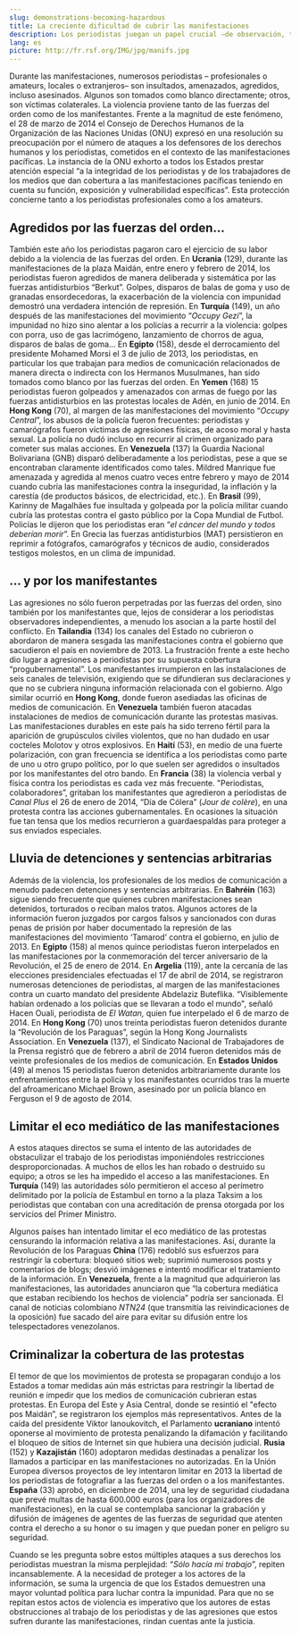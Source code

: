 ```yaml
---
slug: demonstrations-becoming-hazardous
title: La creciente dificultad de cubrir las manifestaciones
description: Los periodistas juegan un papel crucial –de observación, testimonio e información– en las manifestaciones, que por esencia son de interés público. Inscribiéndose en la línea de 2013, el año 2014 estuvo marcado por una intensificación de la violencia contra los actores de la información que cubrieron este tipo de acontecimientos.
lang: es
picture: http://fr.rsf.org/IMG/jpg/manifs.jpg
---
```


Durante las manifestaciones, numerosos periodistas – profesionales o amateurs, locales o extranjeros– son insultados, amenazados, agredidos, incluso asesinados. Algunos son tomados como blanco directamente; otros, son víctimas colaterales. La violencia proviene tanto de las fuerzas del orden como de los manifestantes. Frente a la magnitud de este fenómeno, el 28 de marzo de 2014 el Consejo de Derechos Humanos de la Organización de las Naciones Unidas (ONU) expresó en una resolución su preocupación por el número de ataques a los defensores de los derechos humanos y los periodistas, cometidos en el contexto de las manifestaciones pacíficas. La instancia de la ONU exhorto a todos los Estados prestar atención especial “a la integridad de los periodistas y de los trabajadores de los medios que dan cobertura a las manifestaciones pacíficas teniendo en cuenta su función, exposición y vulnerabilidad específicas”. Esta protección concierne tanto a los periodistas profesionales como a los amateurs.

## Agredidos por las fuerzas del orden…

También este año los periodistas pagaron caro el ejercicio de su labor debido a la violencia de las fuerzas del orden. En **Ucrania** (129), durante las manifestaciones de la plaza Maidán, entre enero y febrero de 2014, los periodistas fueron agredidos de manera deliberada y sistemática por las fuerzas antidisturbios “Berkut”. Golpes, disparos de balas de goma y uso de granadas ensordecedoras, la exacerbación de la violencia con impunidad demostró una verdadera intención de represión. En **Turquía** (149), un año después de las manifestaciones del movimiento “_Occupy Gezi_”, la impunidad no hizo sino alentar a los policías a recurrir a la violencia: golpes con porra, uso de gas lacrimógeno, lanzamiento de chorros de agua, disparos de balas de goma… En **Egipto** (158), desde el derrocamiento del presidente Mohamed Morsi el 3 de julio de 2013, los periodistas, en particular los que trabajan para medios de comunicación relacionados de manera directa o indirecta con los Hermanos Musulmanes, han sido tomados como blanco por las fuerzas del orden. En **Yemen** (168) 15 periodistas fueron golpeados y amenazados con armas de fuego por las fuerzas antidisturbios en las protestas locales de Adén, en junio de 2014. En **Hong Kong** (70), al margen de las manifestaciones del movimiento “_Occupy Central_”, los abusos de la policía fueron frecuentes: periodistas y camarógrafos fueron víctimas de agresiones físicas, de acoso moral y hasta sexual. La policía no dudó incluso en recurrir al crimen organizado para cometer sus malas acciones. En **Venezuela** (137) la Guardia Nacional Bolivariana (GNB) disparó deliberadamente a los periodistas, pese a que se encontraban claramente identificados como tales. Mildred Manrique fue amenazada y agredida al menos cuatro veces entre febrero y mayo de 2014 cuando cubría las manifestaciones contra la inseguridad, la inflación y la carestía (de productos básicos, de electricidad, etc.). En **Brasil** (99), Karinny de Magalhães fue insultada y golpeada por la policía militar cuando cubría las protestas contra el gasto público por la Copa Mundial de Futbol. Policías le dijeron que los periodistas eran “_el cáncer del mundo y todos deberían morir_”. En Grecia las fuerzas antidisturbios (MAT) persistieron en reprimir a fotógrafos, camarógrafos y técnicos de audio, considerados testigos molestos, en un clima de impunidad.

## … y por los manifestantes 

Las agresiones no sólo fueron perpetradas por las fuerzas del orden, sino también por los manifestantes que, lejos de considerar a los periodistas observadores independientes, a menudo los asocian a la parte hostil del conflicto. En **Tailandia** (134) los canales del Estado no cubrieron o abordaron de manera sesgada las manifestaciones contra el gobierno que sacudieron el país en noviembre de 2013. La frustración frente a este hecho dio lugar a agresiones a periodistas por su supuesta cobertura “progubernamental”. Los manifestantes irrumpieron en las instalaciones de seis canales de televisión, exigiendo que se difundieran sus declaraciones y que no se cubriera ninguna información relacionada con el gobierno. Algo similar ocurrió en **Hong Kong**, donde fueron asediadas las oficinas de medios de comunicación. En **Venezuela** también fueron atacadas instalaciones de medios de comunicación durante las protestas masivas. Las manifestaciones durables en este país ha sido terreno fértil para la aparición de grupúsculos civiles violentos, que no han dudado en usar cocteles Molotov y otros explosivos. En **Haití** (53), en medio de una fuerte polarización, con gran frecuencia se identifica a los periodistas como parte de uno u otro grupo político, por lo que suelen ser agredidos o insultados por los manifestantes del otro bando. En **Francia** (38) la violencia verbal y física contra los periodistas es cada vez más frecuente. "Periodistas, colaboradores”, gritaban los manifestantes que agredieron a periodistas de _Canal Plus_ el 26 de enero de 2014, “Día de Cólera” (_Jour de colère_), en una protesta contra las acciones gubernamentales. En ocasiones la situación fue tan tensa que los medios recurrieron a guardaespaldas para proteger a sus enviados especiales.

## Lluvia de detenciones y sentencias arbitrarias

Además de la violencia, los profesionales de los medios de comunicación a menudo padecen detenciones y sentencias arbitrarias. En **Bahréin** (163) sigue siendo frecuente que quienes cubren manifestaciones sean detenidos, torturados o reciban malos tratos. Algunos actores de la información fueron juzgados por cargos falsos y sancionados con duras penas de prisión por haber documentado la represión de las manifestaciones del movimiento ‘Tamarod’ contra el gobierno, en julio de 2013. En **Egipto** (158) al menos quince periodistas fueron interpelados en las manifestaciones por la conmemoración del tercer aniversario de la Revolución, el 25 de enero de 2014. En **Argelia** (119), ante la cercanía de las elecciones presidenciales efectuadas el 17 de abril de 2014, se registraron numerosas detenciones de periodistas, al margen de las manifestaciones contra un cuarto mandato del presidente Abdelaziz Buteflika. “Visiblemente habían ordenado a los policías que se llevaran a todo el mundo", señaló Hacen Ouali, periodista de _El Watan,_ quien fue interpelado el 6 de marzo de 2014. En **Hong Kong** (70) unos treinta periodistas fueron detenidos durante la “Revolución de los Paraguas”, según la Hong Kong Journalists Association. En **Venezuela** (137), el Sindicato Nacional de Trabajadores de la Prensa registró que de febrero a abril de 2014 fueron detenidos más de veinte profesionales de los medios de comunicación. En **Estados Unidos** (49) al menos 15 periodistas fueron detenidos arbitrariamente durante los enfrentamientos entre la policía y los manifestantes ocurridos tras la muerte del afroamericano Michael Brown, asesinado por un policía blanco en Ferguson el 9 de agosto de 2014. 

## Limitar el eco mediático de las manifestaciones

A estos ataques directos se suma el intento de las autoridades de obstaculizar el trabajo de los periodistas imponiéndoles restricciones desproporcionadas. A muchos de ellos les han robado o destruido su equipo; a otros se les ha impedido el acceso a las manifestaciones. En **Turquía** (149) las autoridades sólo permitieron el acceso al perímetro delimitado por la policía de Estambul en torno a la plaza Taksim a los periodistas que contaban con una acreditación de prensa otorgada por los servicios del Primer Ministro. 

Algunos países han intentado limitar el eco mediático de las protestas censurando la información relativa a las manifestaciones. Así, durante la Revolución de los Paraguas **China** (176) redobló sus esfuerzos para restringir la cobertura: bloqueó sitios web; suprimió numerosos posts y comentarios de blogs; desvió imágenes e intentó modificar el tratamiento de la información. En **Venezuela**, frente a la magnitud que adquirieron las manifestaciones, las autoridades anunciaron que “la cobertura mediática que estaban recibiendo los hechos de violencia” podría ser sancionada. El canal de noticias colombiano _NTN24_ (que transmitía las reivindicaciones de la oposición) fue sacado del aire para evitar su difusión entre los telespectadores venezolanos. 

## Criminalizar la cobertura de las protestas

El temor de que los movimientos de protesta se propagaran condujo a los Estados a tomar medidas aún más estrictas para restringir la libertad de reunión e impedir que los medios de comunicación cubrieran estas protestas. En Europa del Este y Asia Central, donde se resintió el "efecto pos Maidán”, se registraron los ejemplos más representativos. Antes de la caída del presidente Viktor Ianoukovitch, el Parlamento **ucraniano** intentó oponerse al movimiento de protesta penalizando la difamación y facilitando el bloqueo de sitios de Internet sin que hubiera una decisión judicial. **Rusia** (152) y **Kazajistán** (160) adoptaron medidas destinadas a penalizar los llamados a participar en las manifestaciones no autorizadas. En la Unión Europea diversos proyectos de ley intentaron limitar en 2013 la libertad de los periodistas de fotografiar a las fuerzas del orden o a los manifestantes. **España** (33) aprobó, en diciembre de 2014, una ley de seguridad ciudadana que prevé multas de hasta 600.000 euros (para los organizadores de manifestaciones), en la cual se contemplaba sancionar la grabación y difusión de imágenes de agentes de las fuerzas de seguridad que atenten contra el derecho a su honor o su imagen y que puedan poner en peligro su seguridad.

Cuando se les pregunta sobre estos múltiples ataques a sus derechos los periodistas muestran la misma perplejidad: “_Sólo hacía mi trabajo_”, repiten incansablemente. A la necesidad de proteger a los actores de la información, se suma la urgencia de que los Estados demuestren una mayor voluntad política para luchar contra la impunidad. Para que no se repitan estos actos de violencia es imperativo que los autores de estas obstrucciones al trabajo de los periodistas y de las agresiones que estos sufren durante las manifestaciones, rindan cuentas ante la justicia.